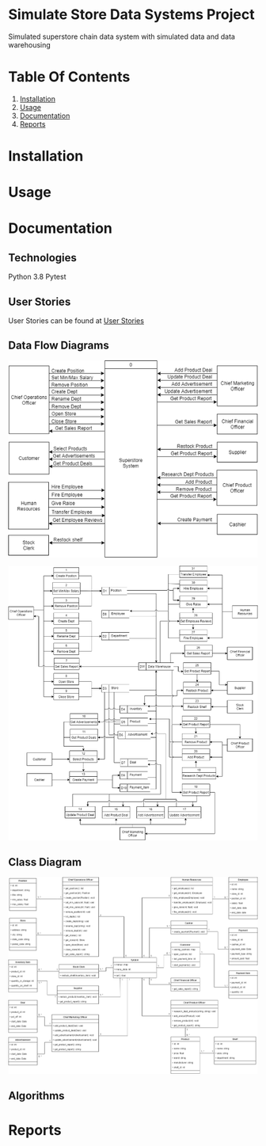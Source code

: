 # **Simulate Store Data Systems Project**
Simulated superstore chain data system with simulated data and data warehousing

# **Table Of Contents**
1. [Installation](#Installation)
2. [Usage](#Usage)
3. [Documentation](#Documentation)
4. [Reports](#Reports)

# Installation

# Usage

# Documentation

## Technologies
Python 3.8
Pytest


## User Stories
User Stories can be found at [User Stories](https://github.com/JAWolfe04/Simulated-Store-OLTP-OLAP-Data-Systems/blob/main/docs/User_Stories.md)

## Data Flow Diagrams
![Data Flow Diagram 0](https://raw.githubusercontent.com/JAWolfe04/Simulated-Store-OLTP-OLAP-Data-Systems/main/docs/Data_Flow_Diagram_0.png)

![Data Flow Diagram 1](https://raw.githubusercontent.com/JAWolfe04/Simulated-Store-OLTP-OLAP-Data-Systems/main/docs/Data_Flow_Diagram_1.png)

## Class Diagram
![System Class Diagram](https://raw.githubusercontent.com/JAWolfe04/Simulated-Store-OLTP-OLAP-Data-Systems/main/docs/Store_System_Class_Diagram.png)

## Algorithms

# Reports
